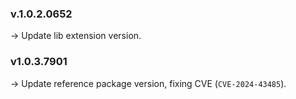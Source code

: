 ### **v.1.0.2.0652** 
-> Update lib extension version. <br/>

### **v1.0.3.7901** 
-> Update reference package version, fixing CVE (`CVE-2024-43485`).